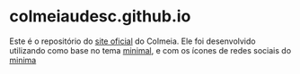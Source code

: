 # colmeiaudesc.github.io
Este é o repositório do [site oficial](colmeiaudesc.github.io) do Colmeia. Ele foi desenvolvido utilizando como base no tema [minimal](https://github.com/pages-themes/minimal), e com os ícones de redes sociais do [minima](https://github.com/jekyll/minima)